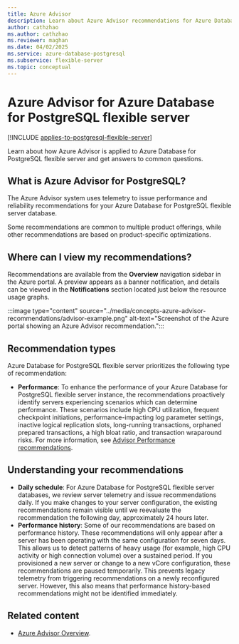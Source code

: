 ```yaml
---
title: Azure Advisor
description: Learn about Azure Advisor recommendations for Azure Database for PostgreSQL flexible server.
author: cathzhao
ms.author: cathzhao
ms.reviewer: maghan
ms.date: 04/02/2025
ms.service: azure-database-postgresql
ms.subservice: flexible-server
ms.topic: conceptual
---
```


# Azure Advisor for Azure Database for PostgreSQL flexible server

[!INCLUDE [applies-to-postgresql-flexible-server](~/reusable-content/ce-skilling/azure/includes/postgresql/includes/applies-to-postgresql-flexible-server.md)]

Learn about how Azure Advisor is applied to Azure Database for PostgreSQL flexible server and get answers to common questions.
## What is Azure Advisor for PostgreSQL?
The Azure Advisor system uses telemetry to issue performance and reliability recommendations for your Azure Database for PostgreSQL flexible server database. 

Some recommendations are common to multiple product offerings, while other recommendations are based on product-specific optimizations.
## Where can I view my recommendations?
Recommendations are available from the **Overview** navigation sidebar in the Azure portal. A preview appears as a banner notification, and details can be viewed in the **Notifications** section located just below the resource usage graphs.

:::image type="content" source="../media/concepts-azure-advisor-recommendations/advisor-example.png" alt-text="Screenshot of the Azure portal showing an Azure Advisor recommendation.":::
## Recommendation types
Azure Database for PostgreSQL flexible server prioritizes the following type of recommendation:
* **Performance**: To enhance the performance of your Azure Database for PostgreSQL flexible server instance, the recommendations proactively identify servers experiencing scenarios which can determine performance. These scenarios include high CPU utilization, frequent checkpoint initiations, performance-impacting log parameter settings, inactive logical replication slots, long-running transactions, orphaned prepared transactions, a high bloat ratio, and transaction wraparound risks. For more information, see [Advisor Performance recommendations](/azure/advisor/advisor-performance-recommendations).

## Understanding your recommendations
* **Daily schedule**: For Azure Database for PostgreSQL flexible server databases, we review server telemetry and issue recommendations daily. If you make changes to your server configuration, the existing recommendations remain visible until we reevaluate the recommendation the following day, approximately 24 hours later.
* **Performance history**: Some of our recommendations are based on performance history. These recommendations will only appear after a server has been operating with the same configuration for seven days. This allows us to detect patterns of heavy usage (for example, high CPU activity or high connection volume) over a sustained period. If you provisioned a new server or change to a new vCore configuration, these recommendations are paused temporarily. This prevents legacy telemetry from triggering recommendations on a newly reconfigured server. However, this also means that performance history-based recommendations might not be identified immediately.

## Related content

- [Azure Advisor Overview](/azure/advisor/advisor-overview).
